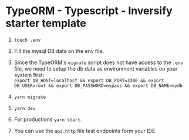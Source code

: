 # TypeORM - Typescript - Inversify starter template

1. `touch .env`

2. Fill the mysql DB data on the env file.

3. Since the TypeORM's `migrate` script does not have access to the `.env` file, we need to setup the db data as environment variables on your system first:  
   `export DB_HOST=localhost && export DB_PORT=3306 && export DB_USER=root && export DB_PASSWORD=mypass && export DB_NAME=mydb`
4. `yarn migrate`

5. `yarn dev`

6. For productions `yarn start`.

7. You can use the `api.http` file test endpoints form your IDE
